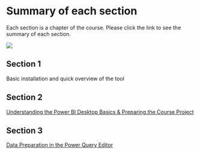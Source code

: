 # Summary of each section
Each section is a chapter of the course. Please click the link to see the summary of each section.

![](https://www.pei.com/wp-content/uploads/2016/08/maxresdefaultreduced.jpg)

## Section 1
Basic installation and quick overview of the tool
## Section 2
[Understanding the Power BI Desktop Basics & Preparing the Course Project](https://salt-warbler-aa6.notion.site/SECTION-2-89c8271aace54f2889dbb4b1e986f184)
## Section 3
[Data Preparation in the Power Query Editor](https://salt-warbler-aa6.notion.site/SECTION-3-5f4b2f21ee594802ad3577797adeab5e)